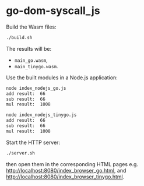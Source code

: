 # go-dom-syscall_js

Build the Wasm files:

```bash
./build.sh
```

The results will be:

- `main_go.wasm`,
- `main_tinygo.wasm`.

Use the built modules in a Node.js application:

```bash
node index_nodejs_go.js 
add result:  66
sub result:  66
mul result:  1008

node index_nodejs_tinygo.js 
add result:  66
sub result:  66
mul result:  1008
```

Start the HTTP server:

```bash
./server.sh
```

then open them in the corresponding HTML pages
e.g. [http://localhost:8080/index_browser_go.html](http://localhost:8080/index_browser_go.html),
and [http://localhost:8080/index_browser_tinygo.html](http://localhost:8080/index_browser_tinygo.html).
